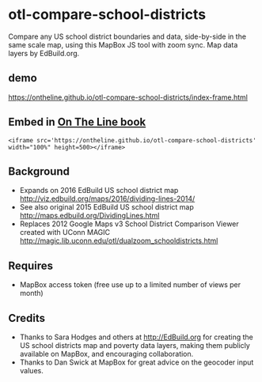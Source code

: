 # otl-compare-school-districts
Compare any US school district boundaries and data, side-by-side in the same scale map, using this MapBox JS tool with zoom sync. Map data layers by EdBuild.org.

## demo
https://ontheline.github.io/otl-compare-school-districts/index-frame.html

## Embed in [On The Line book](http://OnTheLine.trincoll.edu)
```
<iframe src='https://ontheline.github.io/otl-compare-school-districts' width="100%" height=500></iframe>
```

## Background
- Expands on 2016 EdBuild US school district map http://viz.edbuild.org/maps/2016/dividing-lines-2014/
- See also original 2015 EdBuild US school district map http://maps.edbuild.org/DividingLines.html
- Replaces 2012 Google Maps v3 School District Comparison Viewer created with UConn MAGIC http://magic.lib.uconn.edu/otl/dualzoom_schooldistricts.html

## Requires
- MapBox access token (free use up to a limited number of views per month)

## Credits
- Thanks to Sara Hodges and others at http://EdBuild.org for creating the US school districts map and poverty data layers, making them publicly available on MapBox, and encouraging collaboration.
- Thanks to Dan Swick at MapBox for great advice on the geocoder input values.
